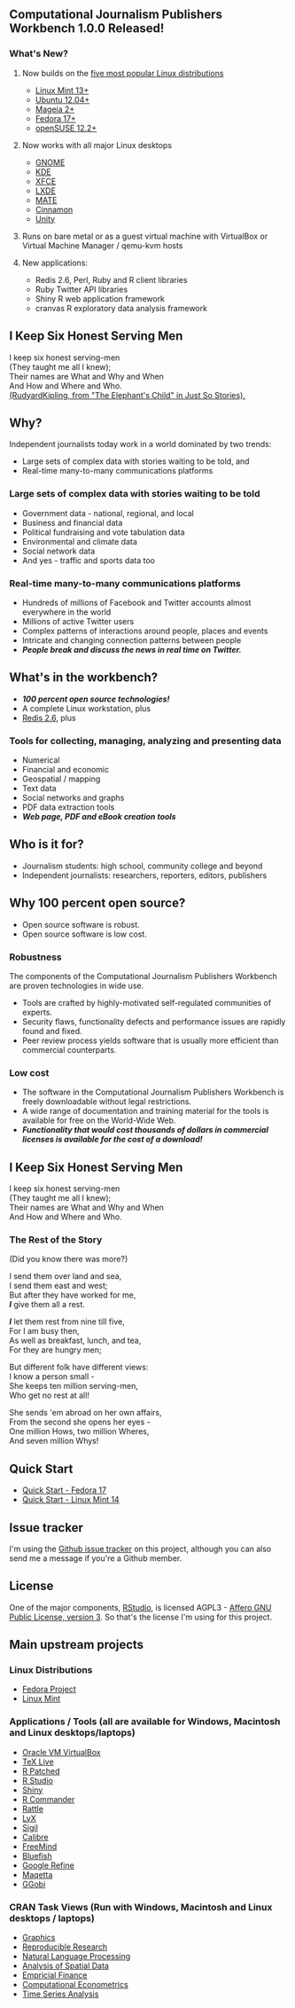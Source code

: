 ## Computational Journalism Publishers Workbench 1.0.0 Released!

### What's New?

1. Now builds on the [five most popular Linux distributions](http://distrowatch.com/dwres.php?resource=popularity)

    * [Linux Mint 13+](http://linuxmint.com/)
    * [Ubuntu 12.04+](http://www.ubuntu.com/)
    * [Mageia 2+](http://www.mageia.org/en/)
    * [Fedora 17+](https://fedoraproject.org/)
    * [openSUSE 12.2+](https://fedoraproject.org/)
1. Now works with all major Linux desktops

    * [GNOME](http://www.gnome.org/)
    * [KDE](http://www.kde.org/)
    * [XFCE](http://www.xfce.org/)
    * [LXDE](http://lxde.org/)
    * [MATE](http://mate-desktop.org/)
    * [Cinnamon](http://mate-desktop.org/)
    * [Unity](http://unity.ubuntu.com/)
1. Runs on bare metal or as a guest virtual machine with VirtualBox or Virtual Machine Manager / qemu-kvm hosts
1. New applications:

    * Redis 2.6, Perl, Ruby and R client libraries
    * Ruby Twitter API libraries
    * Shiny R web application framework
    * cranvas R exploratory data analysis framework

## I Keep Six Honest Serving Men
I keep six honest serving-men<br>
(They taught me all I knew);<br>
Their names are What and Why and When<br>
And How and Where and Who.<br>
[(RudyardKipling, from "The Elephant's Child" in Just So Stories).](http://c2.com/cgi/wiki?SixHonestServingMen)

## Why?
Independent journalists today work in a world dominated by two trends:

* Large sets of complex data with stories waiting to be told, and
* Real-time many-to-many communications platforms

### Large sets of complex data with stories waiting to be told
* Government data - national, regional, and local
* Business and financial data
* Political fundraising and vote tabulation data
* Environmental and climate data
* Social network data
* And yes - traffic and sports data too

### Real-time many-to-many communications platforms
* Hundreds of millions of Facebook and Twitter accounts almost everywhere in the world
* Millions of active Twitter users
* Complex patterns of interactions around people, places and events
* Intricate and changing connection patterns between people
* ***People break and discuss the news in real time on Twitter.***

## What's in the workbench?
* ***100 percent open source technologies!***
* A complete Linux workstation, plus
* [Redis 2.6](http://redis.io), plus

### Tools for collecting, managing, analyzing and presenting data
* Numerical
* Financial and economic
* Geospatial / mapping
* Text data
* Social networks and graphs
* PDF data extraction tools
* ***Web page, PDF and eBook creation tools***

## Who is it for?
* Journalism students: high school, community college and beyond
* Independent journalists: researchers, reporters, editors, publishers

## Why 100 percent open source?
* Open source software is robust.
* Open source software is low cost.

### Robustness
The components of the Computational Journalism Publishers Workbench are proven technologies in wide use. 

* Tools are crafted by highly-motivated self-regulated communities of experts.
* Security flaws, functionality defects and performance issues are rapidly found and fixed.
* Peer review process yields software that is usually more efficient than commercial counterparts.

### Low cost
* The software in the Computational Journalism Publishers Workbench is freely downloadable without legal restrictions.
* A wide range of documentation and training material for the tools is available for free on the World-Wide Web.
* ***Functionality that would cost thousands of dollars in commercial licenses is available for the cost of a download!***

## I Keep Six Honest Serving Men
I keep six honest serving-men<br>
(They taught me all I knew);<br>
Their names are What and Why and When<br>
And How and Where and Who.<br>

### The Rest of the Story
(Did you know there was more?)

I send them over land and sea,<br>
I send them east and west;<br>
But after they have worked for me,<br>
***I*** give them all a rest.<br>

***I*** let them rest from nine till five,<br>
For I am busy then,<br>
As well as breakfast, lunch, and tea,<br>
For they are hungry men;<br>

But different folk have different views:<br>
I know a person small -<br>
She keeps ten million serving-men,<br>
Who get no rest at all!<br>

She sends 'em abroad on her own affairs,<br>
From the second she opens her eyes -<br>
One million Hows, two million Wheres,<br>
And seven million Whys!<br>

## Quick Start

* [Quick Start - Fedora 17](https://github.com/znmeb/Computational-Journalism-Publishers-Workbench/blob/master/GettingStartedFedora.md)
* [Quick Start - Linux Mint 14](https://github.com/znmeb/Computational-Journalism-Publishers-Workbench/blob/master/GettingStartedLinuxMint.md)

## Issue tracker
I'm using the [Github issue tracker](https://github.com/znmeb/Computational-Journalism-Publishers-Workbench/issues) on this project, although you can also send me a message if you're a Github member.

## License
One of the major components, [RStudio](https://github.com/rstudio/rstudio), is licensed AGPL3 - [Affero GNU Public License, version 3](http://www.gnu.org/licenses/agpl-3.0.txt). So that's the license I'm using for this project.

## Main upstream projects
### Linux Distributions
* [Fedora Project](https://fedoraproject.org/)
* [Linux Mint](http://linuxmint.com/)

### Applications / Tools (all are available for Windows, Macintosh and Linux desktops/laptops)
* [Oracle VM VirtualBox](https://www.virtualbox.org/wiki/Downloads)
* [TeX Live](http://www.tug.org/texlive/acquire-netinstall.html)
* [R Patched](ftp://ftp.stat.math.ethz.ch/Software/R/)
* [R Studio](http://rstudio.org/download/)
* [Shiny](http://www.rstudio.com/shiny/)
* [R Commander](http://socserv.mcmaster.ca/jfox/Misc/Rcmdr/)
* [Rattle](http://rattle.togaware.com/)
* [LyX](http://www.lyx.org/Download)
* [Sigil](http://code.google.com/p/sigil/downloads/list)
* [Calibre](http://calibre-ebook.com/download)
* [FreeMind](http://freemind.sourceforge.net/wiki/index.php/Main_Page)
* [Bluefish](http://bluefish.openoffice.nl/download.html)
* [Google Refine](http://code.google.com/p/google-refine/)
* [Maqetta](http://maqetta.org/)
* [GGobi](http://www.ggobi.org/downloads/)

### CRAN Task Views (Run with Windows, Macintosh and Linux desktops / laptops)
* [Graphics](http://cran.cnr.berkeley.edu/web/views/Graphics.html)
* [Reproducible Research](http://cran.cnr.berkeley.edu/web/views/ReproducibleResearch.html)
* [Natural Language Processing](http://cran.cnr.berkeley.edu/web/views/NaturalLanguageProcessing.html)
* [Analysis of Spatial Data](http://cran.cnr.berkeley.edu/web/views/Spatial.html)
* [Empricial Finance](http://cran.cnr.berkeley.edu/web/views/Finance.html)
* [Computational Econometrics](http://cran.cnr.berkeley.edu/web/views/Econometrics.html)
* [Time Series Analysis](http://cran.cnr.berkeley.edu/web/views/TimeSeries.html)
